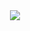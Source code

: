 <div  align="center">
  <a href="https://github.com/nicolas-oliveira?tab=repositories"><img src="https://raw.githubusercontent.com/nicolas-oliveira/images/master/gists/simplescreenrecorder-2020-07-20_11.36.00%20(1).gif" width:"400px"></img></a><br>
</div>



